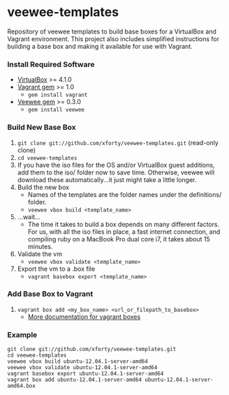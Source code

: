 veewee-templates
================

Repository of veewee templates to build base boxes for a VirtualBox
and Vagrant environment.  This project also includes simplified
instructions for building a base box and making it available for use
with Vagrant.

### Install Required Software ###

* [VirtualBox](http://www.virtualbox.org) >= 4.1.0
* [Vagrant gem](http://www.vagrantup.com) >= 1.0
    * `gem install vagrant`
* [Veewee gem](https://github.com/jedi4ever/veewee) >= 0.3.0
    * `gem install veewee`

### Build New Base Box ###

1. `git clone git://github.com/xforty/veewee-templates.git` (read-only clone)
2. `cd veewee-templates`
3. If you have the iso files for the OS and/or VirtualBox guest additions, add them to the iso/ folder now to save time.  Otherwise, veewee will download these automatically...it just might take a little longer.
4. Build the new box
    * Names of the templates are the folder names under the definitions/ folder.
    * `veewee vbox build <template_name>`
5. ...wait...
    * The time it takes to build a box depends on many different factors.  For us, with all the iso files in place, a fast internet connection, and compiling ruby on a MacBook Pro dual core i7, it takes about 15 minutes.
6. Validate the vm
    * `veewee vbox validate <template_name>`
7. Export the vm to a .box file
    * `vagrant basebox export <template_name>`

### Add Base Box to Vagrant ###

1. `vagrant box add <my_box_name> <url_or_filepath_to_basebox>`
    * [More documentation for vagrant boxes](http://vagrantup.com/v1/docs/boxes.html)

### Example ###

    git clone git://github.com/xforty/veewee-templates.git
    cd veewee-templates
    veewee vbox build ubuntu-12.04.1-server-amd64
    veewee vbox validate ubuntu-12.04.1-server-amd64
    vagrant basebox export ubuntu-12.04.1-server-amd64
    vagrant box add ubuntu-12.04.1-server-amd64 ubuntu-12.04.1-server-amd64.box
